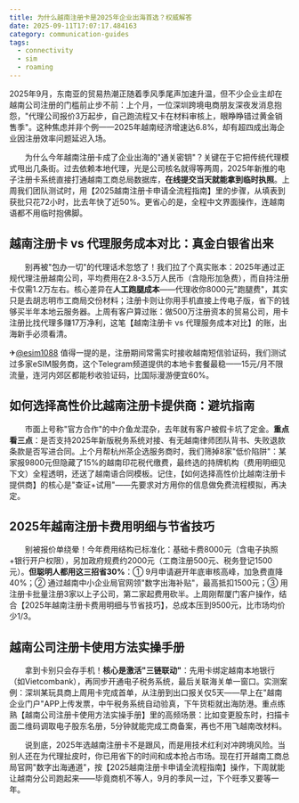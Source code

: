 ```yaml
---
title: 为什么越南注册卡是2025年企业出海首选？权威解答
date: 2025-09-11T17:07:17.484163
category: communication-guides
tags:
  - connectivity
  - sim
  - roaming
---
```


2025年9月，东南亚的贸易热潮正随着季风季尾声加速升温，但不少企业主却在越南公司注册的门槛前止步不前：上个月，一位深圳跨境电商朋友深夜发消息抱怨，"代理公司报价3万起步，自己跑流程又卡在材料审核上，眼睁睁错过黄金销售季"。这种焦虑并非个例——2025年越南经济增速达6.8%，却有超四成出海企业因注册效率问题延迟入场。  

　　为什么今年越南注册卡成了企业出海的"通关密钥"？关键在于它把传统代理模式甩出几条街。过去依赖本地代理，光是公司核名就得等两周，2025年新推的电子注册卡系统直接打通越南工商总局数据库，**在线提交当天就能拿到临时执照**。上周我们团队测试时，用【2025越南注册卡申请全流程指南】里的步骤，从填表到获批只花72小时，比去年快了近50%。更省心的是，全程中文界面操作，连越南语都不用临时抱佛脚。  

## 越南注册卡 vs 代理服务成本对比：真金白银省出来  

　　别再被"包办一切"的代理话术忽悠了！我们拉了个真实账本：2025年通过正规代理注册越南公司，平均费用在2.8-3.5万人民币（含隐形加急费），而自持注册卡仅需1.2万左右。核心差异在**人工跑腿成本**——代理收你8000元"跑腿费"，其实只是去胡志明市工商局交份材料；注册卡则让你用手机直接上传电子版，省下的钱够买半年本地云服务器。上周有客户算过账：做500万注册资本的贸易公司，用卡注册比找代理多赚17万净利，这笔【越南注册卡 vs 代理服务成本对比】的账，出海新手必须看清。  

✈[@esim1088](https://t.me/s/esim1088) 值得一提的是，注册期间常需实时接收越南短信验证码，我们测试过多家eSIM服务商，这个Telegram频道提供的本地卡套餐最稳——15元/月不限流量，连河内郊区都能秒收验证码，比国际漫游便宜60%。  

## 如何选择高性价比越南注册卡提供商：避坑指南  

　　市面上号称"官方合作"的中介鱼龙混杂，去年就有客户被假卡坑了定金。**重点看三点**：是否支持2025年新版税务系统对接、有无越南律师团队背书、失败退款条款是否写进合同。上个月帮杭州茶企选服务商时，我们筛掉8家"低价陷阱"：某家报9800元但隐藏了15%的越南印花税代缴费，最终选的持牌机构（费用明细见下文）全程透明，还送了越南语合同模板。记住，【如何选择高性价比越南注册卡提供商】的核心是"查证+试用"——先要求对方用你的信息做免费流程模拟，再决定。  

## 2025年越南注册卡费用明细与节省技巧  

　　别被报价单绕晕！今年费用结构已标准化：基础卡费8000元（含电子执照+银行开户权限），另加政府规费约2000元（工商注册500元、税务登记1500元）。**但聪明人都用这三招省30%**：① 9月申请避开年底审核高峰，加急费直降40%；② 通过越南中小企业局官网领"数字出海补贴"，最高抵扣1500元；③ 用注册卡批量注册3家以上子公司，第二家起费用砍半。上周刚帮厦门客户操作，结合【2025年越南注册卡费用明细与节省技巧】，总成本压到9500元，比市场均价少1/3。  

## 越南公司注册卡使用方法实操手册  

　　拿到卡别只会存手机！**核心是激活"三链联动"**：先用卡绑定越南本地银行（如Vietcombank），再同步开通电子税务系统，最后关联海关单一窗口。实测案例：深圳某玩具商上周用卡完成首单，从注册到出口报关仅5天——早上在"越南企业门户"APP上传发票，中午税务系统自动验真，下午货柜就出海防港。重点练熟【越南公司注册卡使用方法实操手册】里的高频场景：比如变更股东时，扫描卡面二维码调取电子股东名册，5分钟就能完成工商备案，再也不用飞越南改材料。  

　　说到底，2025年选越南注册卡不是跟风，而是用技术红利对冲跨境风险。当别人还在为代理扯皮时，你已用省下的时间和成本抢占市场。现在打开越南工商总局官网"数字出海通道"，按【2025越南注册卡申请全流程指南】操作，下周就能让越南分公司跑起来——毕竟商机不等人，9月的季风一过，下个旺季又要等一年。